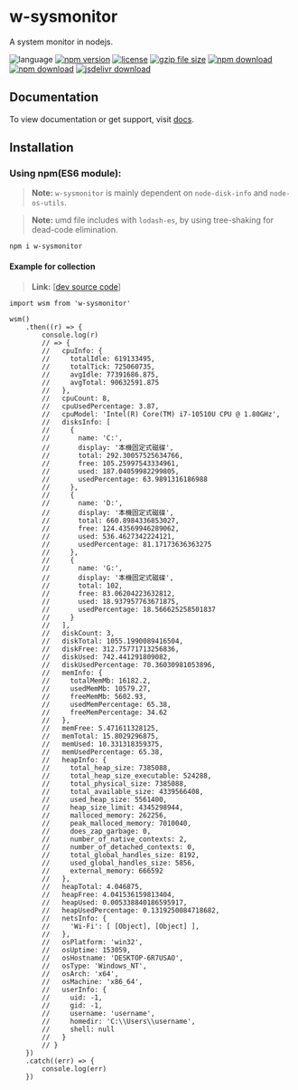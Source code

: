 # w-sysmonitor
A system monitor in nodejs.

![language](https://img.shields.io/badge/language-JavaScript-orange.svg) 
[![npm version](http://img.shields.io/npm/v/w-sysmonitor.svg?style=flat)](https://npmjs.org/package/w-sysmonitor) 
[![license](https://img.shields.io/npm/l/w-sysmonitor.svg?style=flat)](https://npmjs.org/package/w-sysmonitor) 
[![gzip file size](http://img.badgesize.io/yuda-lyu/w-sysmonitor/master/dist/w-sysmonitor.umd.js.svg?compression=gzip)](https://github.com/yuda-lyu/w-sysmonitor)
[![npm download](https://img.shields.io/npm/dt/w-sysmonitor.svg)](https://npmjs.org/package/w-sysmonitor) 
[![npm download](https://img.shields.io/npm/dm/w-sysmonitor.svg)](https://npmjs.org/package/w-sysmonitor) 
[![jsdelivr download](https://img.shields.io/jsdelivr/npm/hm/w-sysmonitor.svg)](https://www.jsdelivr.com/package/npm/w-sysmonitor)

## Documentation
To view documentation or get support, visit [docs](https://yuda-lyu.github.io/w-sysmonitor/WSysmonitor.html).

## Installation
### Using npm(ES6 module):
> **Note:** `w-sysmonitor` is mainly dependent on `node-disk-info` and `node-os-utils`.

> **Note:** umd file includes with `lodash-es`, by using tree-shaking for dead-code elimination.

```alias
npm i w-sysmonitor
```
#### Example for collection
> **Link:** [[dev source code](https://github.com/yuda-lyu/w-sysmonitor/blob/master/g.mjs)]
```alias
import wsm from 'w-sysmonitor'

wsm()
    .then((r) => {
        console.log(r)
        // => {
        //   cpuInfo: {
        //     totalIdle: 619133495,
        //     totalTick: 725060735,
        //     avgIdle: 77391686.875,
        //     avgTotal: 90632591.875
        //   },
        //   cpuCount: 8,
        //   cpuUsedPercentage: 3.87,
        //   cpuModel: 'Intel(R) Core(TM) i7-10510U CPU @ 1.80GHz',
        //   disksInfo: [
        //     {
        //       name: 'C:',
        //       display: '本機固定式磁碟',
        //       total: 292.30057525634766,
        //       free: 105.25997543334961,
        //       used: 187.04059982299805,
        //       usedPercentage: 63.9891316186988
        //     },
        //     {
        //       name: 'D:',
        //       display: '本機固定式磁碟',
        //       total: 660.8984336853027,
        //       free: 124.43569946289062,
        //       used: 536.4627342224121,
        //       usedPercentage: 81.17173636363275
        //     },
        //     {
        //       name: 'G:',
        //       display: '本機固定式磁碟',
        //       total: 102,
        //       free: 83.06204223632812,
        //       used: 18.937957763671875,
        //       usedPercentage: 18.566625258501837
        //     }
        //   ],
        //   diskCount: 3,
        //   diskTotal: 1055.1990089416504,
        //   diskFree: 312.75771713256836,
        //   diskUsed: 742.441291809082,
        //   diskUsedPercentage: 70.36030981053896,
        //   memInfo: {
        //     totalMemMb: 16182.2,
        //     usedMemMb: 10579.27,
        //     freeMemMb: 5602.93,
        //     usedMemPercentage: 65.38,
        //     freeMemPercentage: 34.62
        //   },
        //   memFree: 5.471611328125,
        //   memTotal: 15.8029296875,
        //   memUsed: 10.331318359375,
        //   memUsedPercentage: 65.38,
        //   heapInfo: {
        //     total_heap_size: 7385088,
        //     total_heap_size_executable: 524288,
        //     total_physical_size: 7385088,
        //     total_available_size: 4339566408,
        //     used_heap_size: 5561400,
        //     heap_size_limit: 4345298944,
        //     malloced_memory: 262256,
        //     peak_malloced_memory: 7010040,
        //     does_zap_garbage: 0,
        //     number_of_native_contexts: 2,
        //     number_of_detached_contexts: 0,
        //     total_global_handles_size: 8192,
        //     used_global_handles_size: 5856,
        //     external_memory: 666592
        //   },
        //   heapTotal: 4.046875,
        //   heapFree: 4.041536159813404,
        //   heapUsed: 0.005338840186595917,
        //   heapUsedPercentage: 0.1319250084718682,
        //   netsInfo: {
        //     'Wi-Fi': [ [Object], [Object] ],
        //   },
        //   osPlatform: 'win32',
        //   osUptime: 153059,
        //   osHostname: 'DESKTOP-6R7USAO',
        //   osType: 'Windows_NT',
        //   osArch: 'x64',
        //   osMachine: 'x86_64',
        //   userInfo: {
        //     uid: -1,
        //     gid: -1,
        //     username: 'username',
        //     homedir: 'C:\\Users\\username',
        //     shell: null
        //   }
        // }
    })
    .catch((err) => {
        console.log(err)
    })
```